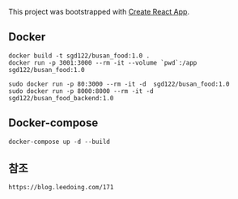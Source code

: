 This project was bootstrapped with [Create React App](https://github.com/facebook/create-react-app).

## Docker

    docker build -t sgd122/busan_food:1.0 .
    docker run -p 3001:3000 --rm -it --volume `pwd`:/app  sgd122/busan_food:1.0

    sudo docker run -p 80:3000 --rm -it -d  sgd122/busan_food:1.0
    sudo docker run -p 8000:8000 --rm -it -d  sgd122/busan_food_backend:1.0

## Docker-compose

    docker-compose up -d --build

## 참조

    https://blog.leedoing.com/171
